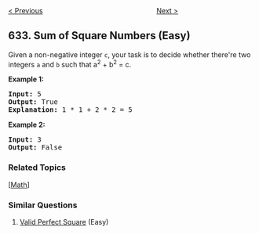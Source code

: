 <!--|This file generated by command(leetcode description); DO NOT EDIT.    |-->
<!--+----------------------------------------------------------------------+-->
<!--|@author    Openset <openset.wang@gmail.com>                           |-->
<!--|@link      https://github.com/openset                                 |-->
<!--|@home      https://github.com/openset/leetcode                        |-->
<!--+----------------------------------------------------------------------+-->

[< Previous](https://github.com/openset/leetcode/tree/master/problems/smallest-range "Smallest Range")
　　　　　　　　　　　　　　　　
[Next >](https://github.com/openset/leetcode/tree/master/problems/find-the-derangement-of-an-array "Find the Derangement of An Array")

## 633. Sum of Square Numbers (Easy)

<p>
Given a non-negative integer <code>c</code>, your task is to decide whether there're two integers <code>a</code> and <code>b</code> such that a<sup>2</sup> + b<sup>2</sup> = c.
</p>

<p><b>Example 1:</b><br />
<pre>
<b>Input:</b> 5
<b>Output:</b> True
<b>Explanation:</b> 1 * 1 + 2 * 2 = 5
</pre>
</p>


<p><b>Example 2:</b><br />
<pre>
<b>Input:</b> 3
<b>Output:</b> False
</pre>
</p>

### Related Topics
  [[Math](https://github.com/openset/leetcode/tree/master/tag/math/README.md)]

### Similar Questions
  1. [Valid Perfect Square](https://github.com/openset/leetcode/tree/master/problems/valid-perfect-square) (Easy)
